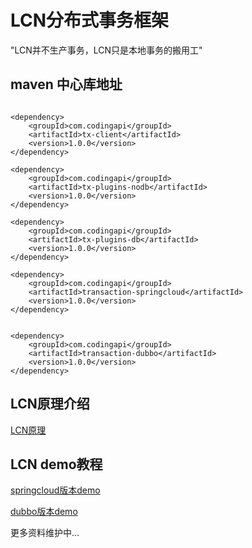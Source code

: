 # LCN分布式事务框架

  "LCN并不生产事务，LCN只是本地事务的搬用工"


## maven 中心库地址

```

<dependency>
    <groupId>com.codingapi</groupId>
    <artifactId>tx-client</artifactId>
    <version>1.0.0</version>
</dependency>

<dependency>
    <groupId>com.codingapi</groupId>
    <artifactId>tx-plugins-nodb</artifactId>
    <version>1.0.0</version>
</dependency>

<dependency>
    <groupId>com.codingapi</groupId>
    <artifactId>tx-plugins-db</artifactId>
    <version>1.0.0</version>
</dependency>

<dependency>
	<groupId>com.codingapi</groupId>
	<artifactId>transaction-springcloud</artifactId>
	<version>1.0.0</version>
</dependency>


<dependency>
    <groupId>com.codingapi</groupId>
    <artifactId>transaction-dubbo</artifactId>
    <version>1.0.0</version>
</dependency>

```

## LCN原理介绍

[LCN原理](https://github.com/codingapi/tx-lcn/wiki/LCN原理)


## LCN demo教程

[springcloud版本demo](https://github.com/codingapi/springcloud-lcn-demo)


[dubbo版本demo](https://github.com/codingapi/dubbo-lcn-demo)


更多资料维护中...